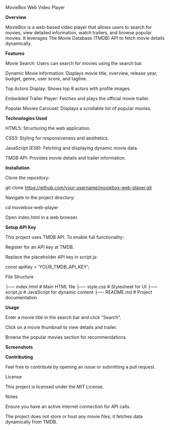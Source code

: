 MovieBox Web Video Player

**Overview**

MovieBox is a web-based video player that allows users to search for movies, view detailed information, watch trailers, and browse popular movies. It leverages The Movie Database (TMDB) API to fetch movie details dynamically.

**Features**

Movie Search: Users can search for movies using the search bar.

Dynamic Movie Information: Displays movie title, overview, release year, budget, genre, user score, and tagline.

Top Actors Display: Shows top 8 actors with profile images.

Embedded Trailer Player: Fetches and plays the official movie trailer.

Popular Movies Carousel: Displays a scrollable list of popular movies.

**Technologies Used**

HTML5: Structuring the web application.

CSS3: Styling for responsiveness and aesthetics.

JavaScript (ES6): Fetching and displaying dynamic movie data.

TMDB API: Provides movie details and trailer information.

**Installation**

Clone the repository:

git clone https://github.com/your-username/moviebox-web-player.git

Navigate to the project directory:

cd moviebox-web-player

Open index.html in a web browser.

**Setup API Key**

This project uses TMDB API. To enable full functionality:

Register for an API key at TMDB.

Replace the placeholder API key in script.js:

const apiKey = 'YOUR_TMDB_API_KEY';

File Structure

├── index.html        # Main HTML file
├── style.css         # Stylesheet for UI
├── script.js         # JavaScript for dynamic content
├── README.md         # Project documentation

**Usage**

Enter a movie title in the search bar and click "Search".

Click on a movie thumbnail to view details and trailer.

Browse the popular movies section for recommendations.

**Screenshots**



**Contributing**

Feel free to contribute by opening an issue or submitting a pull request.

License

This project is licensed under the MIT License.

Notes

Ensure you have an active internet connection for API calls.

The project does not store or host any movie files; it fetches data dynamically from TMDB.
